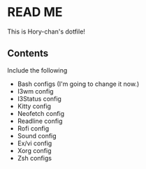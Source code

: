 # READ ME

This is Hory-chan's dotfile!

## Contents

Include the following

- Bash configs (I'm going to change it now.)
- I3wm config
- I3Status config
- Kitty config
- Neofetch config
- Readline config
- Rofi config
- Sound config
- Ex/vi config
- Xorg config
- Zsh configs
